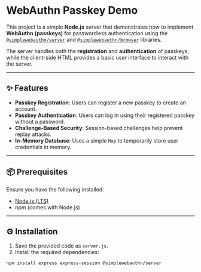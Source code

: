 # WebAuthn Passkey Demo

This project is a simple **Node.js** server that demonstrates how to implement **WebAuthn (passkeys)** for passwordless authentication using the [`@simplewebauthn/server`](https://www.npmjs.com/package/@simplewebauthn/server) and [`@simplewebauthn/browser`](https://www.npmjs.com/package/@simplewebauthn/browser) libraries.

The server handles both the **registration** and **authentication** of passkeys, while the client-side HTML provides a basic user interface to interact with the server.

---

## ✨ Features

- **Passkey Registration**: Users can register a new passkey to create an account.
- **Passkey Authentication**: Users can log in using their registered passkey without a password.
- **Challenge-Based Security**: Session-based challenges help prevent replay attacks.
- **In-Memory Database**: Uses a simple `Map` to temporarily store user credentials in memory.

---

## 📦 Prerequisites

Ensure you have the following installed:

- [Node.js (LTS)](https://nodejs.org/)
- npm (comes with Node.js)

---

## ⚙️ Installation

1. Save the provided code as `server.js`.
2. Install the required dependencies:

```bash
npm install express express-session @simplewebauthn/server
